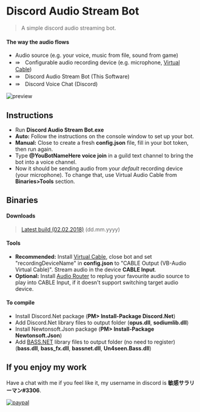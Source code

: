 # Discord Audio Stream Bot
>A simple discord audio streaming bot.

#### The way the audio flows
* Audio source (e.g. your voice, music from file, sound from game)
* ⇛　Configurable audio recording device (e.g. microphone, [Virtual Cable](https://www.vb-audio.com/Cable/index.htm))
* ⇛　Discord Audio Stream Bot (This Software)
* ⇛　Discord Voice Chat (Discord)

![preview](https://drive.google.com/uc?export=download&id=0B6898q95NTM3aG5JU3E3YjdiSk0)

## Instructions
* Run **Discord Audio Stream Bot.exe**
* **Auto:** Follow the instructions on the console window to set up your bot.
* **Manual:** Close to create a fresh **config.json** file, fill in your bot token, then run again.
* Type **@YouBotNameHere voice join** in a guild text channel to bring the bot into a voice channel.
* Now it should be sending audio from your *default* recording device (your microphone). To change that, use Virtual Audio Cable from **Binaries>Tools** section.

## Binaries
#### Downloads
>[Latest build (02.02.2018)](https://goo.gl/S3JqnG) (dd.mm.yyyy)

#### Tools
* **Recommended:** Install [Virtual Cable](https://www.vb-audio.com/Cable/index.htm), close bot and set "recordingDeviceName" in **config.json** to "CABLE Output (VB-Audio Virtual Cable)". Stream audio in the device **CABLE Input**.
* **Optional:** Install [Audio Router](https://github.com/audiorouterdev/audio-router) to replug your favourite audio source to play into CABLE Input, if it doesn't support switching target audio device.

#### To compile
* Install Discord.Net package (**PM> Install-Package Discord.Net**)
* Add Discord.Net library files to output folder (**opus.dll**, **sodiumlib.dll**)
* Install Newtonsoft.Json package (**PM> Install-Package Newtonsoft.Json**)
* Add [BASS.NET](http://bass.radio42.com/bass_register.html) library files to output folder (no need to register) (**bass.dll**, **bass_fx.dll**, **bassnet.dll**, **Un4seen.Bass.dll**)

## If you enjoy my work
Have a chat with me if you feel like it, my username in discord is **敏感サラリーマン#3306**.

[![paypal](https://www.paypalobjects.com/en_US/i/btn/btn_donateCC_LG.gif)](https://goo.gl/x3BXFW)
